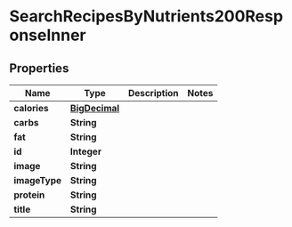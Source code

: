 

# SearchRecipesByNutrients200ResponseInner

## Properties

Name | Type | Description | Notes
------------ | ------------- | ------------- | -------------
**calories** | [**BigDecimal**](BigDecimal.md) |  | 
**carbs** | **String** |  | 
**fat** | **String** |  | 
**id** | **Integer** |  | 
**image** | **String** |  | 
**imageType** | **String** |  | 
**protein** | **String** |  | 
**title** | **String** |  | 




